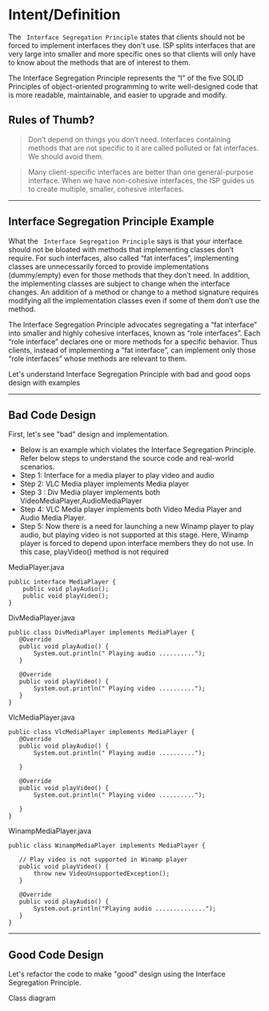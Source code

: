 # Intent/Definition
The ``` Interface Segregation Principle``` states that clients should not be forced to implement interfaces they don't use. ISP splits interfaces that are very large into smaller and more specific ones so that clients will only have to know about the methods that are of interest to them.


The Interface Segregation Principle represents the “I” of the five SOLID Principles of object-oriented programming to write well-designed code that is more readable, maintainable, and easier to upgrade and modify.

## Rules of Thumb?
> Don’t depend on things you don’t need. Interfaces containing methods that are not specific to it are called polluted or fat interfaces. We should avoid them.

> Many client-specific interfaces are better than one general-purpose interface. When we have non-cohesive interfaces, the ISP guides us to create multiple, smaller, cohesive interfaces.

--- 
## Interface Segregation Principle Example
 What the ``` Interface Segregation Principle``` says is that your interface should not be bloated with methods that implementing classes don’t require. For such interfaces, also called “fat interfaces”, implementing classes are unnecessarily forced to provide implementations (dummy/empty) even for those methods that they don’t need. In addition, the implementing classes are subject to change when the interface changes. An addition of a method or change to a method signature requires modifying all the implementation classes even if some of them don’t use the method.

The Interface Segregation Principle advocates segregating a “fat interface” into smaller and highly cohesive interfaces, known as “role interfaces”. Each “role interface” declares one or more methods for a specific behavior. Thus clients, instead of implementing a “fat interface”, can implement only those “role interfaces” whose methods are relevant to them.

Let's understand Interface Segregation Principle with bad and good oops design with examples

--- 
## Bad Code Design
First, let's see "bad" design and implementation.
+ Below is an example which violates the Interface Segregation Principle. Refer below steps to understand the source code and real-world scenarios.
+ Step 1: Interface for a media player to play video and audio
+ Step 2: VLC Media player implements Media player
+ Step 3 : Div Media player implements both VideoMediaPlayer,AudioMediaPlayer
+ Step 4: VLC Media player implements both Video Media Player and Audio Media Player.
+ Step 5: Now there is a need for launching a new Winamp player to play audio, but playing video is not supported at this stage. Here, Winamp player is forced to depend upon interface members they do not use. In this case, playVideo() method is not required

MediaPlayer.java

 ``` 
 public interface MediaPlayer {
     public void playAudio();
     public void playVideo();
 }
```

DivMediaPlayer.java

 ``` 
public class DivMediaPlayer implements MediaPlayer {
    @Override
    public void playAudio() {
        System.out.println(" Playing audio ..........");
    }

    @Override
    public void playVideo() {
        System.out.println(" Playing video ..........");
    }
}
 ``` 

VlcMediaPlayer.java
 ``` 
public class VlcMediaPlayer implements MediaPlayer {
    @Override
    public void playAudio() {
        System.out.println(" Playing audio ..........");

    }

    @Override
    public void playVideo() {
        System.out.println(" Playing video ..........");

    }
}
 ``` 

WinampMediaPlayer.java
 ``` 
public class WinampMediaPlayer implements MediaPlayer {

    // Play video is not supported in Winamp player
    public void playVideo() {
        throw new VideoUnsupportedException();
    }

    @Override
    public void playAudio() {
        System.out.println("Playing audio ..............");
    }
}
 ``` 

--- 
## Good Code Design
Let's refactor the code to make "good" design using the Interface Segregation Principle.

Class diagram
